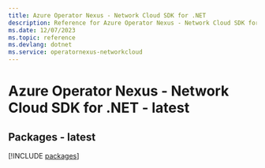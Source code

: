 ```yaml
---
title: Azure Operator Nexus - Network Cloud SDK for .NET
description: Reference for Azure Operator Nexus - Network Cloud SDK for .NET
ms.date: 12/07/2023
ms.topic: reference
ms.devlang: dotnet
ms.service: operatornexus-networkcloud
---
```

# Azure Operator Nexus - Network Cloud SDK for .NET - latest
## Packages - latest
[!INCLUDE [packages](operator-nexus---network-cloud-index.md)]